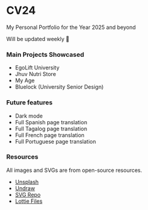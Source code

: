 # CV24

My Personal Portfolio for the Year 2025 and beyond

Will be updated weekly 📅

### Main Projects Showcased

- EgoLift University
- Jhuv Nutri Store
- My Age
- Bluelock (University Senior Design)

### Future features

- Dark mode
- Full Spanish page translation
- Full Tagalog page translation
- Full French page translation
- Full Portuguese page translation

### Resources

All images and SVGs are from open-source resources.

- [Unsplash](unsplash.com)
- [Undraw](undraw.co)
- [SVG Repo](svgrepo.com)
- [Lottie Files](lottiefiles.com)
